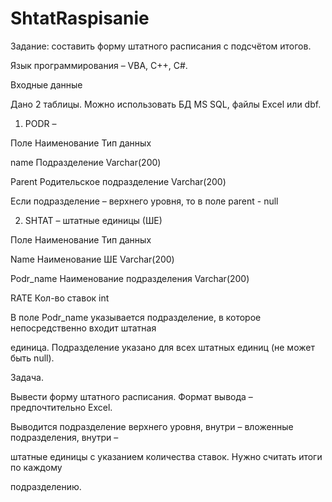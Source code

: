 # ShtatRaspisanie
Задание: составить форму штатного расписания с подсчётом итогов.

Язык программирования – VBA, C++, C#.

Входные данные

Дано 2 таблицы. Можно использовать БД MS SQL, файлы Excel или dbf.

1. PODR –

Поле Наименование Тип данных 

name Подразделение Varchar(200) 

Parent Родительское подразделение Varchar(200) 

Если подразделение – верхнего уровня, то в поле parent - null

2. SHTAT – штатные единицы (ШЕ)

Поле Наименование Тип данных 

Name Наименование ШЕ Varchar(200) 

Podr_name Наименование подразделения Varchar(200) 

RATE Кол-во ставок int 

В поле Podr_name указывается подразделение, в которое непосредственно входит штатная 

единица. Подразделение указано для всех штатных единиц (не может быть null).

Задача.

Вывести форму штатного расписания. Формат вывода – предпочтительно Excel.

Выводится подразделение верхнего уровня, внутри – вложенные подразделения, внутри – 

штатные единицы с указанием количества ставок. Нужно считать итоги по каждому 

подразделению.

